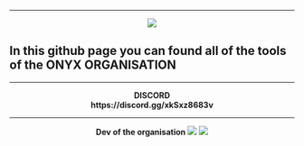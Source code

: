 -----
<p align = "center">
<img src="https://cdn.discordapp.com/attachments/811996894640472125/900402493861814272/149861274b1549d6176c0e1d4d7d763e.png">
<h2>In this github page you can found all of the tools of the ONYX ORGANISATION</h2>
</p>

-----
<p align = "center"><strong>DISCORD</strong><br>
<strong id = "link">https://discord.gg/xkSxz8683v</strong>
    
-----
<p align = "center"><strong>Dev of the organisation</strong>
<img src="https://discord.c99.nl/widget/theme-3/456142146299494402.png">
<img src="https://discord.c99.nl/widget/theme-3/489140964125048872.png">
</p>
